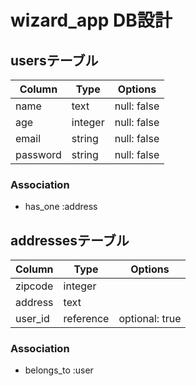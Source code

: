 # wizard_app DB設計
## usersテーブル
|Column|Type|Options|
|------|----|-------|
|name|text|null: false|
|age|integer|null: false|
|email|string|null: false|
|password|string|null: false|
### Association
- has_one :address

## addressesテーブル
|Column|Type|Options|
|------|----|-------|
|zipcode|integer||
|address|text||
|user_id|reference|optional: true|

### Association
- belongs_to :user
